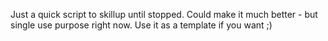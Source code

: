 Just a quick script to skillup until stopped.   Could make it much better - but single use purpose right now.  Use it as a template if you want ;)
